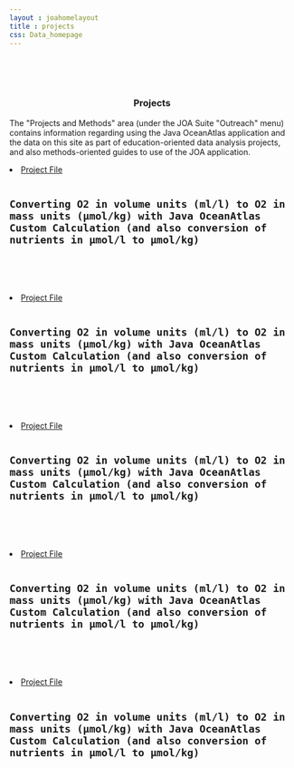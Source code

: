 ```yaml
---
layout : joahomelayout
title : projects
css: Data_homepage
---
```


<section id="call-to-action2">
<section id="call-to-action">
  <div class="container wow fadeIn">
    <br><br><br>
    <div class="row">
      <div class="col-lg-9 text-center text-lg-left" style="flex:0 0 100%;max-width:100%">
        <h3 class="cta-title"><center>Projects</center></h3>
        <p class="cta-text">The "Projects and Methods" area (under the JOA Suite "Outreach" menu) contains information regarding using the Java OceanAtlas application and the data on this site as part of education-oriented data analysis projects, and also methods-oriented guides to use of the JOA application.</p>
      </div>
    </div>

  </div>
</section>
</section><!-- #call-to-action -->

<section id="call-to-action1">
<section id="call-to-action3">
  <div class="container wow fadeIn">
      <div class="col-lg-9 text-center text-lg-left" style="flex:0 0 100%;max-width:100%">
        <p class="cta-text">
          <li><a href="general_installation_instructions">Project File</a></li><br>
          <h3 class="cta-title" style="font-family: Monospace; font-size: 18px">Converting O2 in volume units (ml/l) to O2 in mass units (μmol/kg) with Java OceanAtlas Custom Calculation (and also conversion of nutrients in μmol/l to μmol/kg)</h3>
        </p>
        <br><br><br>
        <p class="cta-text">
          <li><a href="general_installation_instructions">Project File</a></li><br>
          <h3 class="cta-title" style="font-family: Monospace; font-size: 18px">Converting O2 in volume units (ml/l) to O2 in mass units (μmol/kg) with Java OceanAtlas Custom Calculation (and also conversion of nutrients in μmol/l to μmol/kg)</h3>
        </p>
        <br><br><br>
        <p class="cta-text">
          <li><a href="general_installation_instructions">Project File</a></li><br>
          <h3 class="cta-title" style="font-family: Monospace; font-size: 18px">Converting O2 in volume units (ml/l) to O2 in mass units (μmol/kg) with Java OceanAtlas Custom Calculation (and also conversion of nutrients in μmol/l to μmol/kg)</h3>
        </p>
        <br><br><br>
        <p class="cta-text">
          <li><a href="general_installation_instructions">Project File</a></li><br>
          <h3 class="cta-title" style="font-family: Monospace; font-size: 18px">Converting O2 in volume units (ml/l) to O2 in mass units (μmol/kg) with Java OceanAtlas Custom Calculation (and also conversion of nutrients in μmol/l to μmol/kg)</h3>
        </p>
        <br><br><br>
        <p class="cta-text">
          <li><a href="general_installation_instructions">Project File</a></li><br>
          <h3 class="cta-title" style="font-family: Monospace; font-size: 18px">Converting O2 in volume units (ml/l) to O2 in mass units (μmol/kg) with Java OceanAtlas Custom Calculation (and also conversion of nutrients in μmol/l to μmol/kg)</h3>
        </p>
        <br><br><br>
      </div>
    </div>
</section>
</section>



